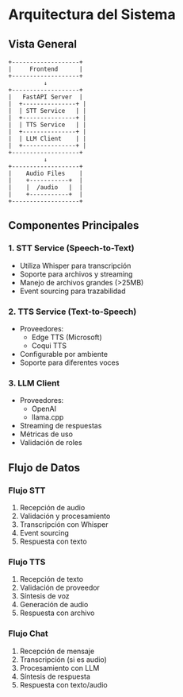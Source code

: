 # Arquitectura del Sistema

## Vista General

```
+-------------------+
|     Frontend      |
+-------------------+
          ↓
+-------------------+
|   FastAPI Server  |
|  +---------------+ |
|  | STT Service   | |
|  +---------------+ |
|  | TTS Service   | |
|  +---------------+ |
|  | LLM Client    | |
|  +---------------+ |
+-------------------+
          ↓
+-------------------+
|    Audio Files    |
|    +-----------+  |
|    |  /audio   |  |
|    +-----------+  |
+-------------------+
```

## Componentes Principales

### 1. STT Service (Speech-to-Text)
- Utiliza Whisper para transcripción
- Soporte para archivos y streaming
- Manejo de archivos grandes (>25MB)
- Event sourcing para trazabilidad

### 2. TTS Service (Text-to-Speech)
- Proveedores:
  - Edge TTS (Microsoft)
  - Coqui TTS
- Configurable por ambiente
- Soporte para diferentes voces

### 3. LLM Client
- Proveedores:
  - OpenAI
  - llama.cpp
- Streaming de respuestas
- Métricas de uso
- Validación de roles

## Flujo de Datos

### Flujo STT
1. Recepción de audio
2. Validación y procesamiento
3. Transcripción con Whisper
4. Event sourcing
5. Respuesta con texto

### Flujo TTS
1. Recepción de texto
2. Validación de proveedor
3. Síntesis de voz
4. Generación de audio
5. Respuesta con archivo

### Flujo Chat
1. Recepción de mensaje
2. Transcripción (si es audio)
3. Procesamiento con LLM
4. Síntesis de respuesta
5. Respuesta con texto/audio
